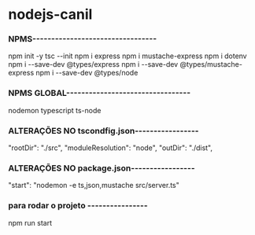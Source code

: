 # nodejs-canil

### NPMS---------------------------------

npm init -y
tsc --init
npm i express
npm i mustache-express 
npm i dotenv   
npm i --save-dev @types/express 
npm i --save-dev @types/mustache-express 
npm i --save-dev @types/node  

### NPMS GLOBAL---------------------------------

nodemon
typescript
ts-node

### ALTERAÇÕES NO tscondfig.json-----------------

"rootDir": "./src",
"moduleResolution": "node",
"outDir": "./dist",  

### ALTERAÇÕES NO package.json-----------------

"start": "nodemon -e ts,json,mustache src/server.ts"

### para rodar o projeto ----------------

npm run start